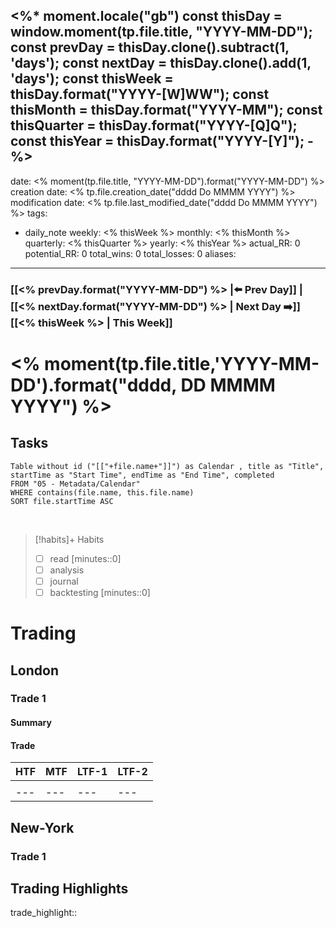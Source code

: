 <%*
moment.locale("gb")
const thisDay = window.moment(tp.file.title, "YYYY-MM-DD");
const prevDay = thisDay.clone().subtract(1, 'days');
const nextDay = thisDay.clone().add(1, 'days');
const thisWeek = thisDay.format("YYYY-[W]WW");
const thisMonth = thisDay.format("YYYY-MM");
const thisQuarter = thisDay.format("YYYY-[Q]Q");
const thisYear = thisDay.format("YYYY-[Y]");
-%>
---
date: <% moment(tp.file.title, "YYYY-MM-DD").format("YYYY-MM-DD") %>
creation date: <% tp.file.creation_date("dddd Do MMMM YYYY") %>
modification date: <% tp.file.last_modified_date("dddd Do MMMM YYYY") %>
tags:
  - daily_note
weekly: <% thisWeek %>
monthly: <% thisMonth %>
quarterly: <% thisQuarter %>
yearly: <% thisYear %>
actual_RR: 0
potential_RR: 0
total_wins: 0
total_losses: 0
aliases:
---

### [[<% prevDay.format("YYYY-MM-DD") %> |⬅️ Prev Day]] | [[<% nextDay.format("YYYY-MM-DD") %> | Next Day ➡️]] [[<% thisWeek %> | This Week]]

# <% moment(tp.file.title,'YYYY-MM-DD').format("dddd, DD MMMM YYYY") %>



## Tasks
```dataview
Table without id ("[["+file.name+"]]") as Calendar , title as "Title", startTime as "Start Time", endTime as "End Time", completed
FROM "05 - Metadata/Calendar"
WHERE contains(file.name, this.file.name)
SORT file.startTime ASC
```
<br>

> [!habits]+ Habits
> - [ ] read [minutes::0]
> - [ ] analysis
> - [ ] journal
> - [ ] backtesting [minutes::0]



# Trading
## London 
### Trade 1
#### Summary

#### Trade
|   HTF  |MTF|LTF-1|LTF-2
| --- | --- |--- | --- |
|  ![]() |  ![]()   | ![]() | ![]() |
| --- | --- |--- | --- |

## New-York
### Trade 1

## Trading Highlights

trade_highlight:: 